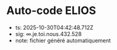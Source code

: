 # Auto-code ELIOS
- ts: 2025-10-30T04:42:48.712Z
- sig: ∞.je.toi.nous.432.528
- note: fichier généré automatiquement